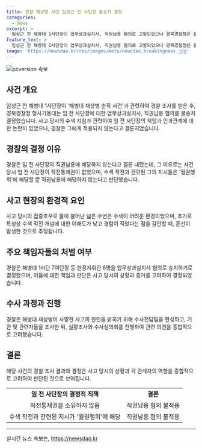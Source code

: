 ```yaml
---
title: 경찰 채상병 사건 임성근 전 사단장 불송치 결정
categories:
  - News
excerpt: >
  임성근 전 해병대 1사단장이 업무상과실치사, 직권남용 혐의로 고발되었으나 경북경찰청은 불송치 결정을 내렸다. 경찰은 사고 당일 지시를 받은 단장이 사망사고와의 인과관계를 파악하기 어렵다고 밝혔으며, 현장지휘관 6명을 업무상과실치사 혐의로 송치하기로 결정했다. 사망사고의 원인을 밝히기 위해 지난해 7월 사고 현장을 감식하고 수사를 진행했으며, 관련 의견을 제시하는 등 외부 전문가들과 함께 조사를 진행했다.
feature_text: >
  임성근 전 해병대 1사단장이 업무상과실치사, 직권남용 혐의로 고발되었으나 경북경찰청은 불송치 결정을 내렸다. 경찰은 사고 당일 지시를 받은 단장이 사망사고와의 인과관계를 파악하기 어렵다고 밝혔으며, 현장지휘관 6명을 업무상과실치사 혐의로 송치하기로 결정했다. 사망사고의 원인을 밝히기 위해 지난해 7월 사고 현장을 감식하고 수사를 진행했으며, 관련 의견을 제시하는 등 외부 전문가들과 함께 조사를 진행했다.
image: 'https://newsdao.kr/res/images/meta/newsdao_breakingnews.jpg'
---
```


<p><img src="https://newsdao.kr/res/images/meta/newsdao_breakingnews.jpg" alt="pcversion 속보" /></p>

<h2 data-ke-size="size26">사건 개요</h2>

<p data-ke-size="size16">임성근 전 해병대 1사단장이 '해병대 채상병 순직 사건'과 관련하여 경찰 조사를 받은 후, 경북경찰청 형사기동대는 임 전 사단장에 대한 업무상과실치사, 직권남용 혐의를 불송치 결정했습니다. 사고 당시의 수색 지침과 관련하여 임 전 사단장의 책임과 인과관계에 대한 논란이 있었으나, 경찰은 그에게 적용되지 않는다고 결론지었습니다.</p>

<h2 data-ke-size="size26">경찰의 결정 이유</h2>

<p data-ke-size="size16">경찰은 임 전 사단장의 직권남용에 해당하지 않는다고 결론 내렸는데, 그 이유로는 사건 당시 임 전 사단장이 작전통제권이 없었으며, 수색 작전과 관련된 그의 지시들은 '월권행위'에 해당할 뿐 직권남용에 해당하지 않는다고 판단했습니다.</p>

<h2 data-ke-size="size26">사고 현장의 환경적 요인</h2>

<p data-ke-size="size16">사고 당시의 집중호우로 물이 불어난 넓은 수변은 수색이 어려운 환경이었으며, 추가로 특성상 수색 작전 개념에 대한 이해도가 낮고 경험이 적었다는 점을 감안할 때, 혼선이 발생한 것으로 추정됩니다.</p>

<h2 data-ke-size="size26">주요 책임자들의 처벌 여부</h2>

<p data-ke-size="size16">경찰은 해병대 1사단 7여단장 등 현장지휘관 6명을 업무상과실치사 혐의로 송치하기로 결정했으며, 이들에 대한 책임과 판단은 사고 당시의 상황과 증거를 고려하여 결정되었습니다.</p>

<h2 data-ke-size="size26">수사 과정과 진행</h2>

<p data-ke-size="size16">경찰은 해병대 채상병이 사망한 사고의 원인을 밝히기 위해 수사전담팀을 편성하고, 기관 및 관련자들을 조사한 뒤, 실황조사와 수사심의회를 진행하여 관련 의견을 종합적으로 고려했습니다.</p>

<h2 data-ke-size="size26">결론</h2>

<p data-ke-size="size16">해당 사건의 경찰 조사 결과와 결정은 사고 당시의 상황과 각 관계자의 역할을 종합적으로 고려하여 판단된 것으로 보여집니다.</p>

<table>
    <tbody>
        <tr>
            <td style="text-align: center; height: 17px;"><b>임 전 사단장의 결정적 직책</b></td>
            <td style="text-align: center; height: 17px;"><b>결론</b></td>
        </tr>
        <tr>
            <td style="text-align: center; height: 17px;">작전통제권을 소유하지 않음</td>
            <td style="text-align: center; height: 17px;">직권남용 혐의 불적용</td>
        </tr>
        <tr>
            <td style="text-align: center; height: 17px;">수색 작전과 관련된 지시가 '월권행위'에 해당</td>
            <td style="text-align: center; height: 17px;">직권남용 혐의 불적용</td>
        </tr>
    </tbody>
</table>

<p><hr></p>
실시간 뉴스 속보는, <a href="https://newsdao.kr" rel="dofollow">https://newsdao.kr</a>



